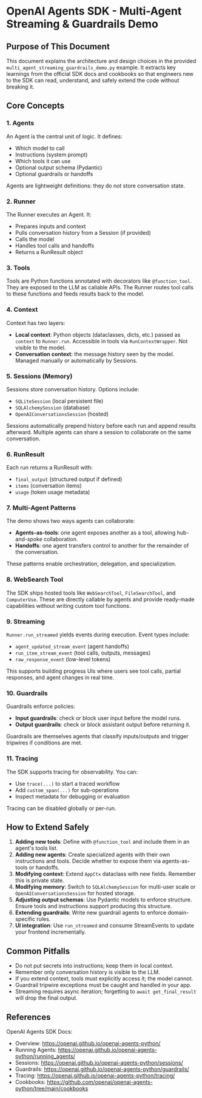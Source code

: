 # OpenAI Agents SDK - Multi-Agent Streaming & Guardrails Demo

## Purpose of This Document

This document explains the architecture and design choices in the provided `multi_agent_streaming_guardrails_demo.py` example. It extracts key learnings from the official SDK docs and cookbooks so that engineers new to the SDK can read, understand, and safely extend the code without breaking it.

## Core Concepts

### 1. Agents

An Agent is the central unit of logic. It defines:

- Which model to call
- Instructions (system prompt)
- Which tools it can use
- Optional output schema (Pydantic)
- Optional guardrails or handoffs

Agents are lightweight definitions: they do not store conversation state.

### 2. Runner

The Runner executes an Agent. It:

- Prepares inputs and context
- Pulls conversation history from a Session (if provided)
- Calls the model
- Handles tool calls and handoffs
- Returns a RunResult object

### 3. Tools

Tools are Python functions annotated with decorators like `@function_tool`. They are exposed to the LLM as callable APIs. The Runner routes tool calls to these functions and feeds results back to the model.

### 4. Context

Context has two layers:

- **Local context**: Python objects (dataclasses, dicts, etc.) passed as `context` to `Runner.run`. Accessible in tools via `RunContextWrapper`. Not visible to the model.
- **Conversation context**: the message history seen by the model. Managed manually or automatically by Sessions.

### 5. Sessions (Memory)

Sessions store conversation history. Options include:

- `SQLiteSession` (local persistent file)
- `SQLAlchemySession` (database)
- `OpenAIConversationsSession` (hosted)

Sessions automatically prepend history before each run and append results afterward. Multiple agents can share a session to collaborate on the same conversation.

### 6. RunResult

Each run returns a RunResult with:

- `final_output` (structured output if defined)
- `items` (conversation items)
- `usage` (token usage metadata)

### 7. Multi-Agent Patterns

The demo shows two ways agents can collaborate:

- **Agents-as-tools**: one agent exposes another as a tool, allowing hub-and-spoke collaboration.
- **Handoffs**: one agent transfers control to another for the remainder of the conversation.

These patterns enable orchestration, delegation, and specialization.

### 8. WebSearch Tool

The SDK ships hosted tools like `WebSearchTool`, `FileSearchTool`, and `ComputerUse`. These are directly callable by agents and provide ready-made capabilities without writing custom tool functions.

### 9. Streaming

`Runner.run_streamed` yields events during execution. Event types include:

- `agent_updated_stream_event` (agent handoffs)
- `run_item_stream_event` (tool calls, outputs, messages)
- `raw_response_event` (low-level tokens)

This supports building progress UIs where users see tool calls, partial responses, and agent changes in real time.

### 10. Guardrails

Guardrails enforce policies:

- **Input guardrails**: check or block user input before the model runs.
- **Output guardrails**: check or block assistant output before returning it.

Guardrails are themselves agents that classify inputs/outputs and trigger tripwires if conditions are met.

### 11. Tracing

The SDK supports tracing for observability. You can:

- Use `trace(...)` to start a traced workflow
- Add `custom_span(...)` for sub-operations
- Inspect metadata for debugging or evaluation

Tracing can be disabled globally or per-run.

## How to Extend Safely

1. **Adding new tools**: Define with `@function_tool` and include them in an agent's tools list.
2. **Adding new agents**: Create specialized agents with their own instructions and tools. Decide whether to expose them via agents-as-tools or handoffs.
3. **Modifying context**: Extend `AppCtx` dataclass with new fields. Remember this is private state.
4. **Modifying memory**: Switch to `SQLAlchemySession` for multi-user scale or `OpenAIConversationsSession` for hosted storage.
5. **Adjusting output schemas**: Use Pydantic models to enforce structure. Ensure tools and instructions support producing this structure.
6. **Extending guardrails**: Write new guardrail agents to enforce domain-specific rules.
7. **UI integration**: Use `run_streamed` and consume StreamEvents to update your frontend incrementally.

## Common Pitfalls

- Do not put secrets into instructions; keep them in local context.
- Remember only conversation history is visible to the LLM.
- If you extend context, tools must explicitly access it; the model cannot.
- Guardrail tripwire exceptions must be caught and handled in your app.
- Streaming requires async iteration; forgetting to `await get_final_result` will drop the final output.

## References

OpenAI Agents SDK Docs:

- Overview: <https://openai.github.io/openai-agents-python/>
- Running Agents: <https://openai.github.io/openai-agents-python/running_agents/>
- Sessions: <https://openai.github.io/openai-agents-python/sessions/>
- Guardrails: <https://openai.github.io/openai-agents-python/guardrails/>
- Tracing: <https://openai.github.io/openai-agents-python/tracing/>
- Cookbooks: <https://github.com/openai/openai-agents-python/tree/main/cookbooks>
